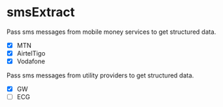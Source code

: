 # smsExtract

Pass sms messages from mobile money services to get structured data.

- [x] MTN
- [x] AirtelTigo
- [x] Vodafone

Pass sms messages from utility providers to get structured data.

- [x] GW
- [ ] ECG
